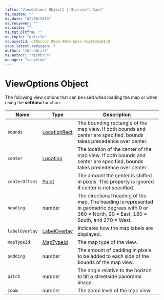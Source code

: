 ```yaml
---
title: "ViewOptions Object1 | Microsoft Docs"
ms.custom: ""
ms.date: "02/28/2018"
ms.reviewer: ""
ms.suite: ""
ms.tgt_pltfrm: ""
ms.topic: "article"
ms.assetid: df0accb2-08e3-44b0-bd7a-4ca103aa0130
caps.latest.revision: 7
author: "rbrundritt"
ms.author: "richbrun"
manager: "stevelom"
---
```

# ViewOptions Object
The following view options that can be used when loading the map or when using the **setView** function.

Name          | Type            | Description
------------- | --------------- | -----------------------------------
`bounds`        | [LocationRect](../v8-web-control/locationrect-class.md)    | The bounding rectangle of the map view. If both bounds and center are specified, bounds takes precedence over center.
`center`        | [Location](../v8-web-control/location-class.md)        | The location of the center of the map view. If both bounds and center are specified, bounds takes precedence over center.
`centerOffset` | [Point]() | The amount the center is shifted in pixels. This property is ignored if center is not specified.
`heading`       | number          | The directional heading of the map. The heading is represented in geometric degrees with 0 or 360 = North, 90 = East, 180 = South, and 270 = West.
`labelOverlay`  | [LabelOverlay](../v8-web-control/labeloverlay.md) | Indicates how the map labels are displayed.
`mapTypeId`     | [MapTypeId](../v8-web-control/maptypeid-enumeration.md)       | The map type of the view. 
`padding`       | number          | The amount of padding in pixels to be added to each side of the bounds of the map view.
`pitch`         | number          | The angle relative to the horizon to tilt a streetside panorama image.
`zoom`          | number          | The zoom level of the map view.

